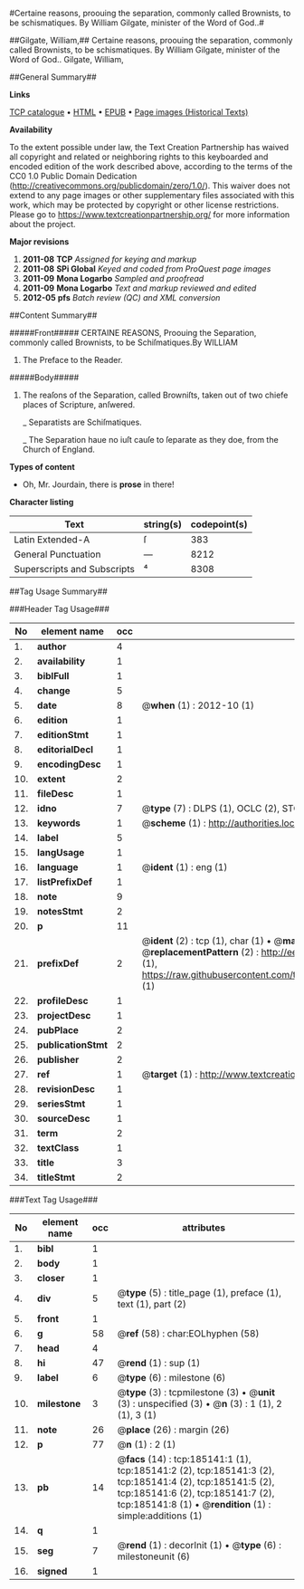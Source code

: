 #Certaine reasons, proouing the separation, commonly called Brownists, to be schismatiques. By William Gilgate, minister of the Word of God..#

##Gilgate, William,##
Certaine reasons, proouing the separation, commonly called Brownists, to be schismatiques. By William Gilgate, minister of the Word of God..
Gilgate, William,

##General Summary##

**Links**

[TCP catalogue](http://www.ota.ox.ac.uk/tcp/)  • 
[HTML](http://tei.it.ox.ac.uk/tcp/Texts-HTML/free/B07/B07699.html)  • 
[EPUB](http://tei.it.ox.ac.uk/tcp/Texts-EPUB/free/B07/B07699.epub) • 
[Page images (Historical Texts)](https://historicaltexts.jisc.ac.uk/eebo-82474855e)

**Availability**

To the extent possible under law, the Text Creation Partnership has waived all copyright and related or neighboring rights to this keyboarded and encoded edition of the work described above, according to the terms of the CC0 1.0 Public Domain Dedication (http://creativecommons.org/publicdomain/zero/1.0/). This waiver does not extend to any page images or other supplementary files associated with this work, which may be protected by copyright or other license restrictions. Please go to https://www.textcreationpartnership.org/ for more information about the project.

**Major revisions**

1. __2011-08__ __TCP__ *Assigned for keying and markup*
1. __2011-08__ __SPi Global__ *Keyed and coded from ProQuest page images*
1. __2011-09__ __Mona Logarbo__ *Sampled and proofread*
1. __2011-09__ __Mona Logarbo__ *Text and markup reviewed and edited*
1. __2012-05__ __pfs__ *Batch review (QC) and XML conversion*

##Content Summary##

#####Front#####
CERTAINE REASONS, Proouing the Separation, commonly called Brownists, to be Schiſmatiques.By WILLIAM
1. The Preface to the Reader.

#####Body#####

1. The reaſons of the Separation, called Browniſts, taken out of two chiefe places of Scripture, anſwered.

    _ Separatists are Schiſmatiques.

    _ The Separation haue no iuſt cauſe to ſeparate as they doe, from the Church of England.

**Types of content**

  * Oh, Mr. Jourdain, there is **prose** in there!

**Character listing**


|Text|string(s)|codepoint(s)|
|---|---|---|
|Latin Extended-A|ſ|383|
|General Punctuation|—|8212|
|Superscripts             and Subscripts|⁴|8308|

##Tag Usage Summary##

###Header Tag Usage###

|No|element name|occ|attributes|
|---|---|---|---|
|1.|__author__|4||
|2.|__availability__|1||
|3.|__biblFull__|1||
|4.|__change__|5||
|5.|__date__|8| @__when__ (1) : 2012-10 (1)|
|6.|__edition__|1||
|7.|__editionStmt__|1||
|8.|__editorialDecl__|1||
|9.|__encodingDesc__|1||
|10.|__extent__|2||
|11.|__fileDesc__|1||
|12.|__idno__|7| @__type__ (7) : DLPS (1), OCLC (2), STC (2), EEBO-CITATION (1), VID (1)|
|13.|__keywords__|1| @__scheme__ (1) : http://authorities.loc.gov/ (1)|
|14.|__label__|5||
|15.|__langUsage__|1||
|16.|__language__|1| @__ident__ (1) : eng (1)|
|17.|__listPrefixDef__|1||
|18.|__note__|9||
|19.|__notesStmt__|2||
|20.|__p__|11||
|21.|__prefixDef__|2| @__ident__ (2) : tcp (1), char (1)  •  @__matchPattern__ (2) : ([0-9\-]+):([0-9IVX]+) (1), (.+) (1)  •  @__replacementPattern__ (2) : http://eebo.chadwyck.com/downloadtiff?vid=$1&page=$2 (1), https://raw.githubusercontent.com/textcreationpartnership/Texts/master/tcpchars.xml#$1 (1)|
|22.|__profileDesc__|1||
|23.|__projectDesc__|1||
|24.|__pubPlace__|2||
|25.|__publicationStmt__|2||
|26.|__publisher__|2||
|27.|__ref__|1| @__target__ (1) : http://www.textcreationpartnership.org/docs/. (1)|
|28.|__revisionDesc__|1||
|29.|__seriesStmt__|1||
|30.|__sourceDesc__|1||
|31.|__term__|2||
|32.|__textClass__|1||
|33.|__title__|3||
|34.|__titleStmt__|2||


###Text Tag Usage###

|No|element name|occ|attributes|
|---|---|---|---|
|1.|__bibl__|1||
|2.|__body__|1||
|3.|__closer__|1||
|4.|__div__|5| @__type__ (5) : title_page (1), preface (1), text (1), part (2)|
|5.|__front__|1||
|6.|__g__|58| @__ref__ (58) : char:EOLhyphen (58)|
|7.|__head__|4||
|8.|__hi__|47| @__rend__ (1) : sup (1)|
|9.|__label__|6| @__type__ (6) : milestone (6)|
|10.|__milestone__|3| @__type__ (3) : tcpmilestone (3)  •  @__unit__ (3) : unspecified (3)  •  @__n__ (3) : 1 (1), 2 (1), 3 (1)|
|11.|__note__|26| @__place__ (26) : margin (26)|
|12.|__p__|77| @__n__ (1) : 2 (1)|
|13.|__pb__|14| @__facs__ (14) : tcp:185141:1 (1), tcp:185141:2 (2), tcp:185141:3 (2), tcp:185141:4 (2), tcp:185141:5 (2), tcp:185141:6 (2), tcp:185141:7 (2), tcp:185141:8 (1)  •  @__rendition__ (1) : simple:additions (1)|
|14.|__q__|1||
|15.|__seg__|7| @__rend__ (1) : decorInit (1)  •  @__type__ (6) : milestoneunit (6)|
|16.|__signed__|1||
